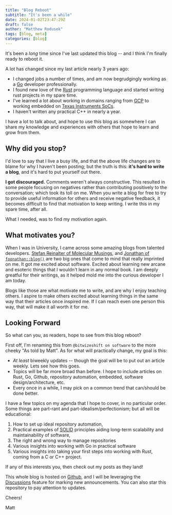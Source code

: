 ```yaml
---
title: "Blog Reboot"
subtitle: "It's been a while"
date: 2024-01-02T23:47:29Z
draft: false
author: "Matthew Rodusek"
tags: [blog, meta]
categories: [blog]
---
```


It's been a _long_ time since I've last updated this blog -- and I think I'm
finally ready to reboot it.

A lot has changed since my last article nearly 3 years ago:

* I changed jobs a number of times, and am now begrudgingly working as a [Go]
  developer professionally.
* I found new love of the [Rust] programming language and started writing rust
  projects in my spare time.
* I've learned a lot about working in domains ranging from [GCP] to working
  embedded on [Texas Instruments SoCs].
* I haven't written any practical C++ in nearly a year.

I have a lot to talk about, and hope to use this blog as somewhere I can share
my knowledge and experiences with others that hope to learn and grow from them.

<!--more-->

## Why did you stop?

I'd love to say that I live a busy life, and that the above life changes are to
blame for why I haven't been posting; but the truth is this:
**it's hard to write a blog**, and it's hard to put yourself out there.

**I got discouraged.** Comments weren't always constructive. This resulted in
some people focusing on negatives rather than contributing positively to the
conversation; which took its toll on me. When you write a blog for free to try
to provide useful information for others and receive negative feedback, it becomes
difficult to find that motivation to keep writing. I write this in my spare time,
after all.

What I needed, was to find my motivation again.

## What motivates you?

When I was in University, I came across some amazing blogs from talented developers.
[Stefan Reinalter of Molecular Musings], and [Jonathan of `foonathan::blog()`] are
two big ones that come to mind that really imprinted on me.
It got me excited about software. Excited about learning new arcane and esoteric
things that I wouldn't learn in any normal book. I am deeply greatful
for their writings, as it helped mold me into the curious developer I am today.

Blogs like those are what motivate me to write, and are why I enjoy teaching
others. I aspire to make others excited about learning things in the same way
that their articles once inspired me. If I can reach even one person this way,
that will make it all worth it for me.

[Stefan Reinalter of Molecular Musings]: https://blog.molecular-matters.com
[Jonathan of `foonathan::blog()`]: https://www.foonathan.net

## Looking Forward

So what can you, as readers, hope to see from this blog reboot?

First off, I'm renaming this from `@bitwizeshift on software` to the more
cheeky "As told by Matt". As for what will practically change, my goal is this:

* _At least_ biweekly updates -- though the goal will be to put out an article
  weekly. Lets see how this goes.
* Topics will be far more broad than before. I hope to include articles on Rust,
  Go, Github, repository automation, embedded, software design/architecture, etc.
* Every once in a while, I may pick on a common trend that can/should be done
  better.

I have a few topics on my agenda that I hope to cover, in no particular order.
Some things are part-rant and part-idealism/perfectionism; but all will be educational:

1. How to set up ideal repository automation,
2. Practical examples of [SOLID] principles aiding long-term scalability and
   maintainability of software,
3. The right and wrong way to manage repositories
4. Various insights into working with Go in practical software
5. Various insights into taking your first steps into working with Rust, coming
   from a C or C++ project.

If any of this interests you, then check out my posts as they land!

This whole blog is hosted on [Github], and I will be leveraging the [Discussions]
feature for marking new announcements. You can also star this repository to
pay attention to updates.

Cheers!

Matt

[Discussions]: https://github.com/bitwizeshift/bitwizeshift.github.io/discussions/categories/announcements
[SOLID]: https://en.wikipedia.org/wiki/SOLID
[Texas Instruments SoCs]: https://www.ti.com/microcontrollers-mcus-processors/arm-based-processors/overview.html
[GCP]: https://cloud.google.com/
[Go]: https://go.dev
[Rust]: https://www.rust-lang.org/
[Github]: https://github.com/bitwizeshift/bitwizeshift.github.io
